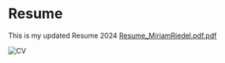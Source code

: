# Resume
This is my updated Resume 2024
[Resume_MiriamRiedel.pdf.pdf](https://github.com/user-attachments/files/17745260/Resume_MiriamRiedel.pdf.pdf)

![CV](https://github.com/user-attachments/assets/11b7b309-35f0-46fd-8ee8-694f39ac9c76)



